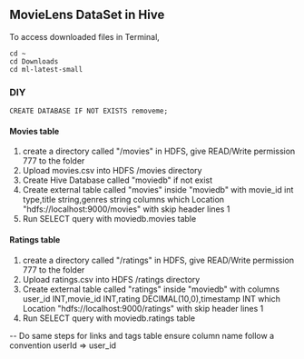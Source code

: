 ## MovieLens DataSet in Hive 


To access downloaded files in Terminal,

```
cd ~
cd Downloads
cd ml-latest-small
```

### DIY

```
CREATE DATABASE IF NOT EXISTS removeme; 
```
#### Movies table


1. create a directory called "/movies" in HDFS, give READ/Write permission 777 to the folder
2. Upload movies.csv into HDFS /movies directory
3. Create Hive Database called "moviedb" if not exist
4. Create external table called "movies" inside "moviedb" with movie_id int type,title string,genres string columns which Location  "hdfs://localhost:9000/movies" with skip header lines 1
5. Run SELECT query with moviedb.movies table

#### Ratings table 


1. create a directory called "/ratings" in HDFS, give READ/Write permission 777 to the folder
2. Upload ratings.csv into HDFS /ratings directory
3. Create external table called "ratings" inside "moviedb" with columns user_id INT,movie_id INT,rating DECIMAL(10,0),timestamp INT  which Location  "hdfs://localhost:9000/ratings" with skip header lines 1
4. Run SELECT query with moviedb.ratings table


-- Do same steps for links and tags table ensure column name follow a convention userId => user_id